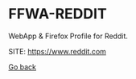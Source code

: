 # FFWA-REDDIT
 
 WebApp & Firefox Profile for Reddit.
 
 SITE: https://www.reddit.com

 [Go back](https://portable-linux-apps.github.io/apps.html)
